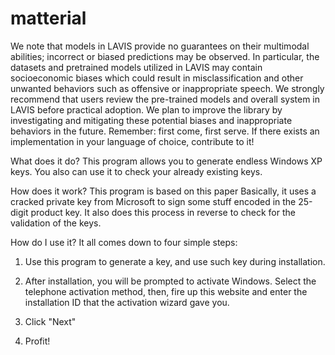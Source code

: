 # matterial
We note that models in LAVIS provide no guarantees on their multimodal abilities; incorrect or biased predictions may be observed. In particular, the datasets and pretrained models utilized in LAVIS may contain socioeconomic biases which could result in misclassification and other unwanted behaviors such as offensive or inappropriate speech. We strongly recommend that users review the pre-trained models and overall system in LAVIS before practical adoption. We plan to improve the library by investigating and mitigating these potential biases and inappropriate behaviors in the future.
Remember: first come, first serve. If there exists an implementation in your language of choice, contribute to it!

What does it do?
This program allows you to generate endless Windows XP keys. You also can use it to check your already existing keys.

How does it work?
This program is based on this paper Basically, it uses a cracked private key from Microsoft to sign some stuff encoded in the 25-digit product key. It also does this process in reverse to check for the validation of the keys.

How do I use it?
It all comes down to four simple steps:

1. Use this program to generate a key, and use such key during installation.

2. After installation, you will be prompted to activate Windows. Select the telephone activation method, then, fire up this website and enter the installation ID that the activation wizard gave you.

3. Click "Next"

4. Profit!
